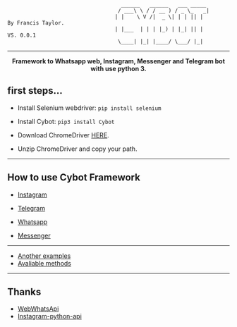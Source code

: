 ```
                                    ______   ______   ___ _____ 
                                   / ___\ \ / / __ ) / _ \_   _|            
                                  | |    \ V /|  _ \| | | || |           By Francis Taylor.
                                  | |___  | | | |_) | |_| || |           VS. 0.0.1
                                   \____| |_| |____/ \___/ |_|           
```
* * *
<p align="center"><strong>Framework to Whatsapp web, Instagram, Messenger and Telegram bot with use python 3.</strong></p>

## first steps...

* Install Selenium webdriver: ```pip install selenium```

* Install Cybot: ```pip3 install Cybot```

* Download ChromeDriver [HERE](https://chromedriver.chromium.org/downloadshttps://chromedriver.chromium.org/downloads).
 - Unzip ChromeDriver and copy your path.
 
* * *
## How to use Cybot Framework

* [Instagram](https://github.com/francis-taylor/Cybot/blob/master/example/Instagram.py)

* [Telegram](https://github.com/francis-taylor/Cybot/blob/master/example/Telegram.py)

* [Whatsapp](https://github.com/francis-taylor/Cybot/blob/master/example/whatsapp.py)

* [Messenger]()

* * * 
* [Another examples](https://github.com/francis-taylor/Cybot/blob/master/exemplo/README.md)
* [Avaliable methods](https://github.com/francis-taylor/Cybot/blob/master/exemplo/README.md)
* * *
## Thanks

* [WebWhatsApi](https://webwhatsapi.readthedocs.io/en/)
* [Instagram-python-api](https://github.com/mgp25/Instagram-API)
